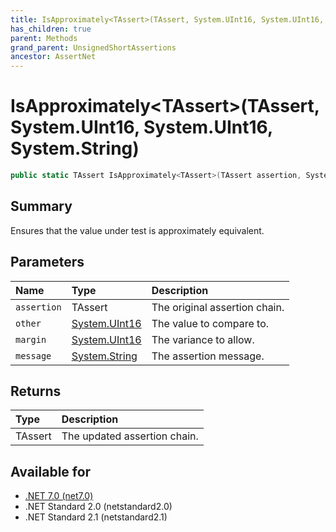 ```yaml
---
title: IsApproximately<TAssert>(TAssert, System.UInt16, System.UInt16, System.String)
has_children: true
parent: Methods
grand_parent: UnsignedShortAssertions
ancestor: AssertNet
---
```

# IsApproximately&lt;TAssert&gt;(TAssert, System.UInt16, System.UInt16, System.String)

```csharp
public static TAssert IsApproximately<TAssert>(TAssert assertion, System.UInt16 other, System.UInt16 margin, System.String message);
```

## Summary
Ensures that the value under test is approximately equivalent.

## Parameters
|Name|Type|Description|
|:-|:-|:-|
|`assertion`|TAssert|The original assertion chain.|
|`other`|[System.UInt16](https://learn.microsoft.com/en-us/dotnet/api/system.uint16)|The value to compare to.|
|`margin`|[System.UInt16](https://learn.microsoft.com/en-us/dotnet/api/system.uint16)|The variance to allow.|
|`message`|[System.String](https://learn.microsoft.com/en-us/dotnet/api/system.string)|The assertion message.|

## Returns
|Type|Description|
|:-|:-|
|TAssert|The updated assertion chain.|

## Available for
- [.NET 7.0 (net7.0)](https://versionsof.net/core/7.0/)
- .NET Standard 2.0 (netstandard2.0)
- .NET Standard 2.1 (netstandard2.1)
